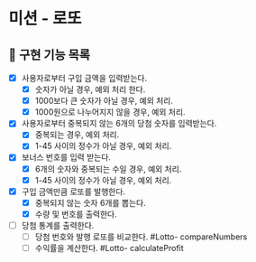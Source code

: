 # 미션 - 로또

## 🚀 구현 기능 목록

- [x] 사용자로부터 구입 금액을 입력받는다.
  - [x] 숫자가 아닐 경우, 예외 처리 한다.
  - [x] 1000보다 큰 숫자가 아닐 경우, 예외 처리.
  - [x] 1000원으로 나누어지지 않을 경우, 예외 처리.
- [x] 사용자로부터 중복되지 않는 6개의 당첨 숫자를 입력받는다.
  - [x] 중복되는 경우, 예외 처리.
  - [x] 1-45 사이의 정수가 아닐 경우, 예외 처리.
- [x] 보너스 번호를 입력 받는다.
  - [x] 6개의 숫자와 중복되는 수일 경우, 예외 처리.
  - [x] 1-45 사이의 정수가 아닐 경우, 예외 처리.
- [x] 구입 금액만큼 로또를 발행한다.
  - [x] 중복되지 않는 숫자 6개를 뽑는다.
  - [x] 수량 및 번호를 출력한다.
- [ ] 당첨 통계를 출력한다.
  - [ ] 당첨 번호와 발행 로또를 비교한다. #Lotto- compareNumbers
  - [ ] 수익률을 계산한다. #Lotto- calculateProfit
